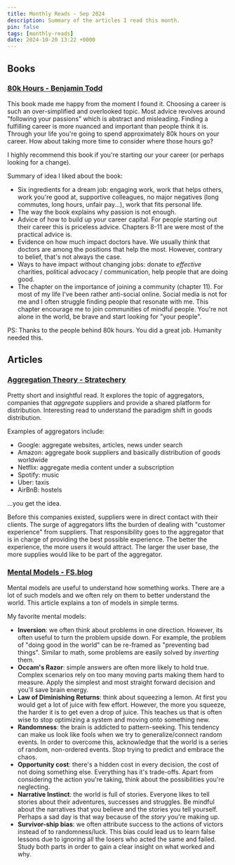 ```yaml
---
title: Monthly Reads - Sep 2024
description: Summary of the articles I read this month.
pin: false
tags: [monthly-reads]
date: 2024-10-20 13:22 +0000
---
```


## Books

### [80k Hours - Benjamin Todd](https://80000hours.org/career-guide/)

This book made me happy from the moment I found it. Choosing a career is such an over-simplified and overlooked topic. Most advice revolves around "following your passions" which is abstract and misleading. Finding a fulfilling career is more nuanced and important than people think it is. Through your life you're going to spend approximately 80k hours on your career. How about taking more time to consider where those hours go?

I highly recommend this book if you're starting our your career (or perhaps looking for a change).

Summary of idea I liked about the book:

- Six ingredients for a dream job: engaging work, work that helps others, work you're good at, supportive colleagues, no major negatives (long commutes, long hours, unfair pay...), work that fits personal life.
- The way the book explains why passion is not enough.
- Advice of how to build up your career capital. For people starting out their career this is priceless advice. Chapters 8-11 are were most of the practical advice is.
- Evidence on how much impact doctors have. We usually think that doctors are among the positions that help the most. However, contrary to belief, that's not always the case.
- Ways to have impact without changing jobs: donate to _effective_ charities, political advocacy / communication, help people that are doing good.
- The chapter on the importance of joining a community (chapter 11). For most of my life I've been rather anti-social online. Social media is not for me and I often struggle finding people that resonate with me. This chapter encourage me to join communities of mindful people. You're not alone in the world, be brave and start looking for "your people".

PS: Thanks to the people behind 80k hours. You did a great job. Humanity needed this.

## Articles

### [Aggregation Theory - Stratechery](https://stratechery.com/2015/aggregation-theory/)

Pretty short and insightful read. It explores the topic of aggregators, companies that _aggregate_ suppliers and provide a shared platform for distribution. Interesting read to understand the paradigm shift in goods distribution.

Examples of aggregators include:

- Google: aggregate websites, articles, news under search
- Amazon: aggregate book suppliers and basically distribution of goods worldwide
- Netflix: aggregate media content under a subscription
- Spotify: music
- Uber: taxis
- AirBnB: hostels

...you get the idea.

Before this companies existed, suppliers were in direct contact with their clients. The surge of aggregators lifts the burden of dealing with "customer experience" from suppliers. That responsibility goes to the aggregator that is in charge of providing the best possible experience. The better the experience, the more users it would attract. The larger the user base, the more supplies would like to be part of the aggregator.

### [Mental Models - FS.blog](https://fs.blog/mental-models/)

Mental models are useful to understand how something works. There are a lot of such models and we often rely on them to better understand the world. This article explains a ton of models in simple terms.

My favorite mental models:

- **Inversion**: we often think about problems in one direction. However, its often useful to turn the problem upside down. For example, the problem of "doing good in the world" can be re-framed as "preventing bad things". Similar to math, some problems are easily solved by _inverting_ them.
- **Occam's Razor**: simple answers are often more likely to hold true. Complex scenarios rely on too many moving parts making them hard to measure. Apply the simplest and most straight forward decision and you'll save brain energy.
- **Law of Diminishing Returns**: think about squeezing a lemon. At first you would get a lot of juice with few effort. However, the more you squeeze, the harder it is to get even a drop of juice. This teaches us that is often wise to stop optimizing a system and moving onto something new.
- **Randomness**: the brain is addicted to pattern-seeking. This tendency can make us look like fools when we try to generalize/connect random events. In order to overcome this, acknowledge that the world is a series of random, non-ordered events. Stop trying to predict and embrace the chaos.
- **Opportunity cost**: there's a hidden cost in every decision, the cost of not doing something else. Everything has it's trade-offs. Apart from considering the action you're taking, think about the possibilities you're neglecting.
- **Narrative Instinct**: the world is full of stories. Everyone likes to tell stories about their adventures, successes and struggles. Be mindful about the narratives that you believe and the stories you tell yourself. Perhaps a sad day is that way because of the _story_ you're making up.
- **Survivor-ship bias**: we often attribute success to the actions of victors instead of to randomness/luck. This bias could lead us to learn false lessons due to ignoring all the losers who acted the same and failed. Study both parts in order to gain a clear insight on what worked and why.
